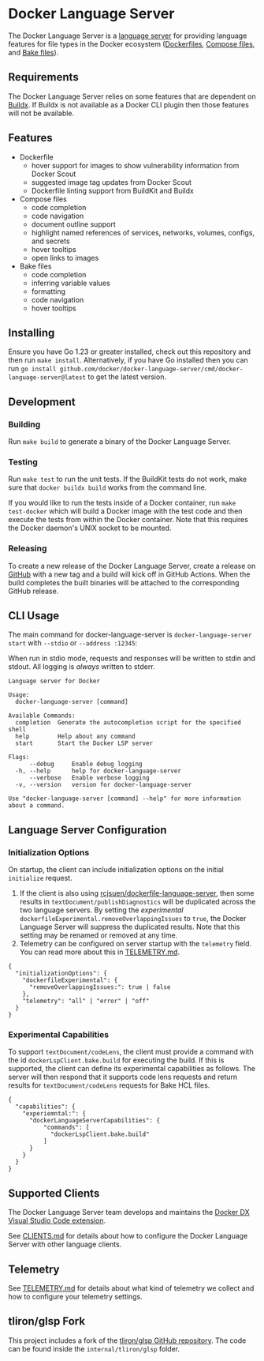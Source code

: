 # Docker Language Server

The Docker Language Server is a [language server](https://microsoft.github.io/language-server-protocol/) for providing language features for file types in the Docker ecosystem ([Dockerfiles](https://docs.docker.com/reference/dockerfile/), [Compose files](https://docs.docker.com/reference/compose-file/), and [Bake files](https://docs.docker.com/build/bake/reference/)).

## Requirements

The Docker Language Server relies on some features that are dependent on [Buildx](https://github.com/docker/buildx). If Buildx is not available as a Docker CLI plugin then those features will not be available.

## Features

- Dockerfile
  - hover support for images to show vulnerability information from Docker Scout
  - suggested image tag updates from Docker Scout
  - Dockerfile linting support from BuildKit and Buildx
- Compose files
  - code completion
  - code navigation
  - document outline support
  - highlight named references of services, networks, volumes, configs, and secrets
  - hover tooltips
  - open links to images
- Bake files
  - code completion
  - inferring variable values
  - formatting
  - code navigation
  - hover tooltips

## Installing

Ensure you have Go 1.23 or greater installed, check out this repository and then run `make install`. Alternatively, if you have Go installed then you can run `go install github.com/docker/docker-language-server/cmd/docker-language-server@latest` to get the latest version.

## Development

### Building

Run `make build` to generate a binary of the Docker Language Server.

### Testing

Run `make test` to run the unit tests. If the BuildKit tests do not work, make sure that `docker buildx build` works from the command line.

If you would like to run the tests inside of a Docker container, run `make test-docker` which will build a Docker image with the test code and then execute the tests from within the Docker container. Note that this requires the Docker daemon's UNIX socket to be mounted.

### Releasing

To create a new release of the Docker Language Server, create a release on [GitHub](https://github.com/docker/docker-language-server/releases) with a new tag and a build will kick off in GitHub Actions. When the build completes the built binaries will be attached to the corresponding GitHub release.

## CLI Usage

The main command for docker-language-server is `docker-language-server start` with `--stdio` or `--address :12345`:

When run in stdio mode, requests and responses will be written to stdin and stdout. All logging is _always_ written to stderr.

```
Language server for Docker

Usage:
  docker-language-server [command]

Available Commands:
  completion  Generate the autocompletion script for the specified shell
  help        Help about any command
  start       Start the Docker LSP server

Flags:
      --debug     Enable debug logging
  -h, --help      help for docker-language-server
      --verbose   Enable verbose logging
  -v, --version   version for docker-language-server

Use "docker-language-server [command] --help" for more information about a command.
```

## Language Server Configuration

### Initialization Options

On startup, the client can include initialization options on the initial `initialize` request.
1. If the client is also using [rcjsuen/dockerfile-language-server](https://github.com/rcjsuen/dockerfile-language-server), then some results in `textDocument/publishDiagnostics` will be duplicated across the two language servers. By setting the _experimental_ `dockerfileExperimental.removeOverlappingIssues` to `true`, the Docker Language Server will suppress the duplicated results. Note that this setting may be renamed or removed at any time.
2. Telemetry can be configured on server startup with the `telemetry` field. You can read more about this in [TELEMETRY.md](./TELEMETRY.md).

```JSONC
{
  "initializationOptions": {
    "dockerfileExperimental": {
      "removeOverlappingIssues:": true | false
    },
    "telemetry": "all" | "error" | "off"
  }
}
```

### Experimental Capabilities

To support `textDocument/codeLens`, the client must provide a command with the id `dockerLspClient.bake.build` for executing the build. If this is supported, the client can define its experimental capabilities as follows. The server will then respond that it supports code lens requests and return results for `textDocument/codeLens` requests for Bake HCL files.

```JSONC
{
  "capabilities": {
    "experiemntal:": {
      "dockerLanguageServerCapabilities": {
          "commands": [
            "dockerLspClient.bake.build"
          ]
      }
    }
  }
}
```

## Supported Clients

The Docker Language Server team develops and maintains the [Docker DX Visual Studio Code extension](https://marketplace.visualstudio.com/items?itemName=docker.docker).

See [CLIENTS.md](./CLIENTS.md) for details about how to configure the Docker Language Server with other language clients.

## Telemetry

See [TELEMETRY.md](./TELEMETRY.md) for details about what kind of telemetry we collect and how to configure your telemetry settings.

## tliron/glsp Fork

This project includes a fork of the [tliron/glsp GitHub repository](https://github.com/tliron/glsp/). The code can be found inside the `internal/tliron/glsp` folder.
